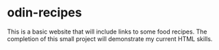 # odin-recipes
This is a basic website that will include links to some food recipes.
The completion of this small project will demonstrate my current HTML skills.